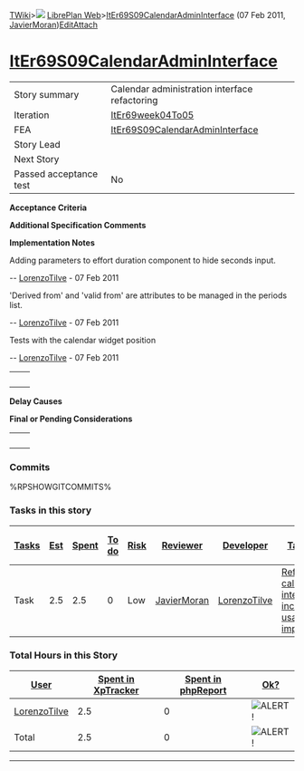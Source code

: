 [TWiki](/twiki/Main/WebHome)&gt;![](/twiki/TWiki/TWikiDocGraphics/web-bg-small.gif) [LibrePlan Web](/twiki/LibrePlan/WebHome)&gt;[ItEr69S09CalendarAdminInterface](http://wiki.libreplan-enterprise.com/twiki/LibrePlan/ItEr69S09CalendarAdminInterface "Topic revision: 3 (07 Feb 2011 - 11:28:00)") (07 Feb 2011, [JavierMoran](/twiki/Main/JavierMoran))[Edit](http://wiki.libreplan-enterprise.com/twiki/bin/edit/LibrePlan/ItEr69S09CalendarAdminInterface?t=1520337901 "Edit this topic text")[Attach](/twiki/bin/attach/LibrePlan/ItEr69S09CalendarAdminInterface "Attach an image or document to this topic")

 [ItEr69S09CalendarAdminInterface](/twiki/LibrePlan/ItEr69S09CalendarAdminInterface)
===============================================================================================================================================



|                        |                                                                                              |
|------------------------|----------------------------------------------------------------------------------------------|
| Story summary          | Calendar administration interface refactoring                                                |
| Iteration              | [ItEr69week04To05](/twiki/LibrePlan/ItEr69week04To05)                               |
| FEA                    | [ItEr69S09CalendarAdminInterface](/twiki/LibrePlan/ItEr69S09CalendarAdminInterface) |
| Story Lead             |                                                                                              |
| Next Story             |                                                                                              |
| Passed acceptance test | No                                                                                           |

**Acceptance Criteria**

**Additional Specification Comments**

**Implementation Notes**

Adding parameters to effort duration component to hide seconds input.

-- [LorenzoTilve](/twiki/Main/LorenzoTilve) - 07 Feb 2011

'Derived from' and 'valid from' are attributes to be managed in the periods list.

-- [LorenzoTilve](/twiki/Main/LorenzoTilve) - 07 Feb 2011

Tests with the calendar widget position

-- [LorenzoTilve](/twiki/Main/LorenzoTilve) - 07 Feb 2011

|     |     |
|-----|-----|
|     |     |

**Delay Causes**

**Final or Pending Considerations**

|     |     |
|-----|-----|
|     |     |

###  Commits

%RPSHOWGITCOMMITS%

###  Tasks in this story



| [Tasks](http://wiki.libreplan-enterprise.com/twiki/LibrePlan/ItEr69S09CalendarAdminInterface?sortcol=0;table=2;up=0#sorted_table "Sort by this column") | [Est](http://wiki.libreplan-enterprise.com/twiki/LibrePlan/ItEr69S09CalendarAdminInterface?sortcol=1;table=2;up=0#sorted_table "Sort by this column") | [Spent](http://wiki.libreplan-enterprise.com/twiki/LibrePlan/ItEr69S09CalendarAdminInterface?sortcol=2;table=2;up=0#sorted_table "Sort by this column") | [To do](http://wiki.libreplan-enterprise.com/twiki/LibrePlan/ItEr69S09CalendarAdminInterface?sortcol=3;table=2;up=0#sorted_table "Sort by this column") | [Risk](http://wiki.libreplan-enterprise.com/twiki/LibrePlan/ItEr69S09CalendarAdminInterface?sortcol=4;table=2;up=0#sorted_table "Sort by this column") | [Reviewer](http://wiki.libreplan-enterprise.com/twiki/LibrePlan/ItEr69S09CalendarAdminInterface?sortcol=5;table=2;up=0#sorted_table "Sort by this column") | [Developer](http://wiki.libreplan-enterprise.com/twiki/LibrePlan/ItEr69S09CalendarAdminInterface?sortcol=6;table=2;up=0#sorted_table "Sort by this column") | [Task Name](http://wiki.libreplan-enterprise.com/twiki/LibrePlan/ItEr69S09CalendarAdminInterface?sortcol=7;table=2;up=0#sorted_table "Sort by this column") | [Start Date](http://wiki.libreplan-enterprise.com/twiki/LibrePlan/ItEr69S09CalendarAdminInterface?sortcol=8;table=2;up=0#sorted_table "Sort by this column") | [Est End Date](http://wiki.libreplan-enterprise.com/twiki/LibrePlan/ItEr69S09CalendarAdminInterface?sortcol=9;table=2;up=0#sorted_table "Sort by this column") | [End Date](http://wiki.libreplan-enterprise.com/twiki/LibrePlan/ItEr69S09CalendarAdminInterface?sortcol=10;table=2;up=0#sorted_table "Sort by this column") |
|------------------------------------------------------------------------------------------------------------------------------------------------------------------|----------------------------------------------------------------------------------------------------------------------------------------------------------------|------------------------------------------------------------------------------------------------------------------------------------------------------------------|------------------------------------------------------------------------------------------------------------------------------------------------------------------|-----------------------------------------------------------------------------------------------------------------------------------------------------------------|---------------------------------------------------------------------------------------------------------------------------------------------------------------------|----------------------------------------------------------------------------------------------------------------------------------------------------------------------|----------------------------------------------------------------------------------------------------------------------------------------------------------------------|-----------------------------------------------------------------------------------------------------------------------------------------------------------------------|-------------------------------------------------------------------------------------------------------------------------------------------------------------------------|----------------------------------------------------------------------------------------------------------------------------------------------------------------------|
| Task                                                                                                                                                             | 2.5                                                                                                                                                            | 2.5                                                                                                                                                              | 0                                                                                                                                                                | Low                                                                                                                                                             | [JavierMoran](/twiki/Main/JavierMoran)                                                                                                                     | [LorenzoTilve](/twiki/Main/LorenzoTilve)                                                                                                                    | [Refactoring calendar interface to include some usability improvements](/twiki/LibrePlan/AnA08S09CalendarAdminInterface#TasK1)                              |                                                                                                                                                                       |                                                                                                                                                                         |                                                                                                                                                                      |

###  Total Hours in this Story

| [User](http://wiki.libreplan-enterprise.com/twiki/LibrePlan/ItEr69S09CalendarAdminInterface?sortcol=0;table=3;up=0#sorted_table "Sort by this column") | [Spent in XpTracker](http://wiki.libreplan-enterprise.com/twiki/LibrePlan/ItEr69S09CalendarAdminInterface?sortcol=1;table=3;up=0#sorted_table "Sort by this column") | [Spent in phpReport](http://wiki.libreplan-enterprise.com/twiki/LibrePlan/ItEr69S09CalendarAdminInterface?sortcol=2;table=3;up=0#sorted_table "Sort by this column") | [Ok?](http://wiki.libreplan-enterprise.com/twiki/LibrePlan/ItEr69S09CalendarAdminInterface?sortcol=3;table=3;up=0#sorted_table "Sort by this column") |
|-----------------------------------------------------------------------------------------------------------------------------------------------------------------|-------------------------------------------------------------------------------------------------------------------------------------------------------------------------------|-------------------------------------------------------------------------------------------------------------------------------------------------------------------------------|----------------------------------------------------------------------------------------------------------------------------------------------------------------|
| [LorenzoTilve](/twiki/Main/LorenzoTilve)                                                                                                               | 2.5                                                                                                                                                                           | 0                                                                                                                                                                             | ![ALERT!](/twiki/TWiki/TWikiDocGraphics/warning.gif "ALERT!")                                                                                              |
| Total                                                                                                                                                           | 2.5                                                                                                                                                                           | 0                                                                                                                                                                             | ![ALERT!](/twiki/TWiki/TWikiDocGraphics/warning.gif "ALERT!")                                                                                              |

------------------------------------------------------------------------
